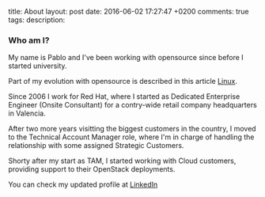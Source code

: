 title: About
layout: post
date: 2016-06-02 17:27:47 +0200
comments: true
tags: 
description:

### Who am I?

My name is Pablo and I've been working with opensource since before I started university.

Part of my evolution with opensource is described in this article [Linux]({filename}/2008-06-03-mi-Evolucion-con-Linux.markdown).

Since 2006 I work for Red Hat, where I started as Dedicated Enterprise Engineer (Onsite Consultant) for a contry-wide retail company headquarters in Valencia.

After two more years visitting the biggest customers in the country, I moved to the Technical Account Manager role, where I'm in charge of handling the relationship with some assigned Strategic Customers.

Shorty after my start as TAM, I started working with Cloud customers, providing support to their OpenStack deployments.

You can check my updated profile at [LinkedIn](http://linkedin.com/in/iranzo)
